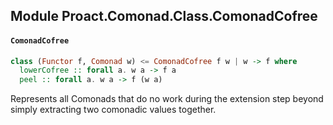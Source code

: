 ## Module Proact.Comonad.Class.ComonadCofree

#### `ComonadCofree`

``` purescript
class (Functor f, Comonad w) <= ComonadCofree f w | w -> f where
  lowerCofree :: forall a. w a -> f a
  peel :: forall a. w a -> f (w a)
```

Represents all Comonads that do no work during the extension step beyond
simply extracting two comonadic values together.


